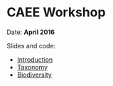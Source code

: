 
# CAEE Workshop
Date: **April 2016**

Slides and code:

* [Introduction](00-introduction)
* [Taxonomy](01-taxonomy)
* [Biodiversity](02-biodiversity)
